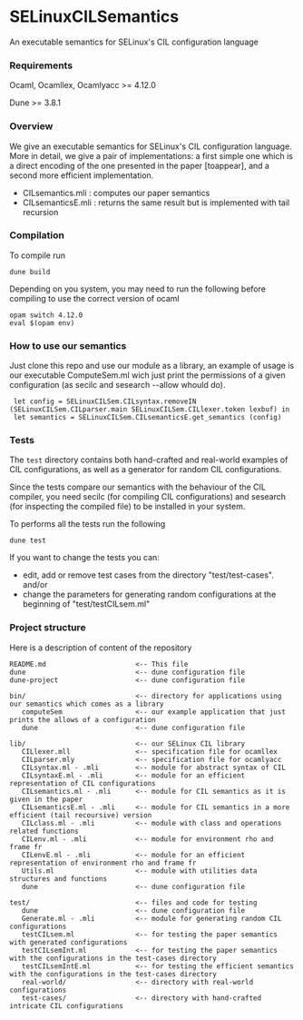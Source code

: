 # SELinuxCILSemantics
An executable semantics for SELinux's CIL configuration language

### Requirements

Ocaml, Ocamllex, Ocamlyacc >= 4.12.0

Dune >= 3.8.1

### Overview

We give an executable semantics for SELinux's CIL configuration language. More in detail, we give a pair of implementations: a first simple one which is a direct encoding of the one presented in the paper [toappear], and a second more efficient implementation.

- CILsemantics.mli : computes our paper semantics
- CILsemanticsE.mli : returns the same result but is implemented with tail recursion

### Compilation

To compile run
```
dune build
```
Depending on you system, you may need to run the following before compiling to use the correct version of ocaml

```
opam switch 4.12.0
eval $(opam env)
```

### How to use our semantics

Just clone this repo and use our module as a library, an example of usage is our executable ComputeSem.ml wich just print the permissions of a given configuration (as secilc and sesearch --allow whould do).
```
 let config = SELinuxCILSem.CILsyntax.removeIN (SELinuxCILSem.CILparser.main SELinuxCILSem.CILlexer.token lexbuf) in
 let semantics = SELinuxCILSem.CILsemanticsE.get_semantics (config)
```

### Tests

The `test` directory contains both hand-crafted and real-world examples of CIL configurations, as well as a generator for random CIL configurations.

Since the tests compare our semantics with the behaviour of the CIL compiler, you need secilc (for compiling CIL configurations) and sesearch (for inspecting the compiled file) to be installed in your system.

To performs all the tests run the following
```
dune test
```
If you want to change the tests you can:

 - edit, add or remove test cases from the directory "test/test-cases". and/or
 - change the parameters for generating random configurations at the beginning of "test/testCILsem.ml"

### Project structure

Here is a description of content of the repository

```
README.md                      <-- This file
dune                           <-- dune configuration file
dune-project                   <-- dune configuration file

bin/                           <-- directory for applications using our semantics which comes as a library
   computeSem                  <-- our example application that just prints the allows of a configuration
   dune                        <-- dune configuration file

lib/                           <-- our SELinux CIL library
   CILlexer.mll                <-- specification file for ocamllex
   CILparser.mly               <-- specification file for ocamlyacc
   CILsyntax.ml - .mli         <-- module for abstract syntax of CIL
   CILsyntaxE.ml - .mli        <-- module for an efficient representation of CIL configurations
   CILsemantics.ml - .mli      <-- module for CIL semantics as it is given in the paper
   CILsemanticsE.ml - .mli     <-- module for CIL semantics in a more efficient (tail recoursive) version
   CILclass.ml - .mli          <-- module with class and operations related functions
   CILenv.ml - .mli            <-- module for environment rho and frame fr
   CILenvE.ml - .mli           <-- module for an efficient representation of environment rho and frame fr
   Utils.ml                    <-- module with utilities data structures and functions 
   dune                        <-- dune configuration file
  
test/                          <-- files and code for testing
   dune                        <-- dune configuration file
   Generate.ml - .mli          <-- module for generating random CIL configurations
   testCILsem.ml               <-- for testing the paper semantics with generated configurations
   testCILsemInt.ml            <-- for testing the paper semantics with the configurations in the test-cases directory
   testCILsemIntE.ml           <-- for testing the efficient semantics with the configurations in the test-cases directory
   real-world/                 <-- directory with real-world configurations
   test-cases/                 <-- directory with hand-crafted intricate CIL configurations

```
